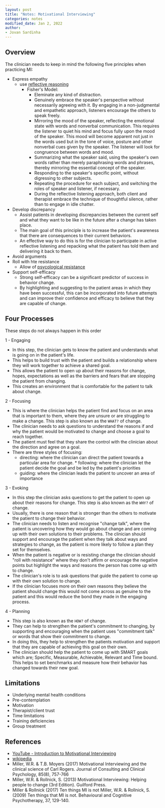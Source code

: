 ```yaml
---
layout: post
title: "Notes: Motivational Interviewing"
categories: notes
modified_date: Jan 2, 2022
author:
- Jovan Sardinha
---
```


## Overview

The clinician needs to keep in mind the following five principles when practicing MI:

* Express empathy
  * use [reflective reasoning](https://en.wikipedia.org/wiki/Reflective_listening)
    * Fisher's Model:
      * Eleminate any kind of distraction.
      * Genuinely embrace the speaker's perspective without necessarily agreeing with it. By engaging in a non-judgmental and empathetic approach, listeners encourage the others to speak freely.
      * Mirroring the mood of the speaker, reflecting the emotional state with words and nonverbal communication. This requires the listener to quiet his mind and focus fully upon the mood of the speaker. This mood will become apparent not just in the words used but in the tone of voice, posture and other nonverbal cues given by the speaker. The listener will look for congruence between words and mood.
      * Summarizing what the speaker said, using the speaker's own words rather than merely paraphrasing words and phrases, thereby mirroring the essential concept of the speaker.
      * Responding to the speaker's specific point, without digressing to other subjects.
      * Repeating the procedure for each subject, and switching the roles of speaker and listener, if necessary.
      * During the reflective listening approach, both client and therapist embrace the technique of thoughtful silence, rather than to engage in idle chatter.
* Develop discrepancy
  * Assist patients in developing discrepancies between the current self and what they want to be like in the future after a change has taken place.
  * The main goal of this principle is to increase the patient's awareness that there are consequences to their current behaviors.
  * An effective way to do this is for the clinician to participate in active reflective listening and repacking what the patient has told them and delivering it back to them.
* Avoid arguments
* Roll with hte resistance
  * Allow of [psycological resistance](https://en.wikipedia.org/wiki/Psychological_resistance)
* Support self-efficacy
  * Strong self-efficacy can be a significant predictor of success in behavior change.
  * By highlighting and suggesting to the patient areas in which they have been successful, this can be incorporated into future attempts and can improve their confidence and efficacy to believe that they are capable of change.


## Four Processes

These steps do not always happen in this order

1 - Engaging

* In this step, the clinician gets to know the patient and understands what is going on in the
patient's life.
* This helps to build trust with the patient and builds a relationship where they will work together to achieve a shared goal.
* This allows the patient to open up about their reasons for change, hopes, expectations as well as the barriers and fears that are stopping the patient from changing.
* This creates an environment that is comfortable for the patient to talk about change.


2 - Focusing

* This is where the clinician helps the patient find and focus on an area that is important to them, where they are unsure or are struggling to make a change. This step is also known as the `WHAT?` of change.
* The clinician needs to ask questions to understand the reasons if and why the patient would be motivated to change and choose a goal to reach together.
* The patient must feel that they share the control with the clinician about the direction and agree on a goal.
* There are three styles of focusing:
  * directing: where the clinician can direct the patient towards a particular area for change. * following: where the clinician let the patient decide the goal and be led by the patient's priorities
  * guiding: where the clinician leads the patient to uncover an area of importance


3 - Evoking

* In this step the clinician asks questions to get the patient to open up about their reasons for change. This step is also known as the `WHY?` of change.
* Usually, there is one reason that is stronger than the others to motivate the patient to change their behavior.
* The clinician needs to listen and recognise "change talk", where the patient is uncovering how they would go about change and are coming up with their own solutions to their problems. The clinician should support and encourage the patient when they talk about ways and strategies to change, as the patient is more likely to follow a plan they set for themselves.
* When the patient is negative or is resisting change the clinician should "roll with resistance" where they don't affirm or encourage the negative points but highlight the ways and reasons the person has come up with to change.
* The clinician's role is to ask questions that guide the patient to come up with their own solution to change.
* If the clinician focuses more on their own reasons they believe the patient should change this would not come across as genuine to the patient and this would reduce the bond they made in the engaging process.

4 - Planning
* This step is also known as the `HOW?` of change.
* They can help to strengthen the patient's commitment to changing, by supporting and encouraging when the patient uses "commitment talk" or words that show their commitment to change.
* In doing this, they help to strengthen the patients motivation and support that they are capable of achieving this goal on their own.
* The clinician should help the patient to come up with SMART goals which are; Specific, Measurable, Achievable, Relevant and Time bound. This helps to set benchmarks and measure how their behavior has changed towards their new goal.


## Limitations

* Underlying mental health conditions
* Pre-contemplation
* Motivation
* Therapist/client trust
* Time limitations
* Training deficiencies
* Group treatment

## References

* [YouTube - Introduction to Motivational Interviewing](https://www.youtube.com/watch?v=s3MCJZ7OGRk)
* [wikipedia](https://en.wikipedia.org/wiki/Motivational_interviewing)
* Miller, W.R. & T.B. Moyers (2017) Motivational Interviewing and the clinical science of Carl Rogers. Journal of Consulting and Clinical Psychology, 85(8), 757-766
* Miller, W.R.  & Rollnick, S. (2013) Motivational Interviewing: Helping people to change (3rd Edition). Guilford Press.
* Miller & Rollnick (2017) Ten things MI is not Miller, W.R. & Rollnick, S. (2009) Ten things that MI is not. Behavioural and Cognitive Psychotherapy, 37, 129-140.
